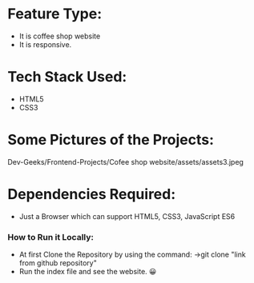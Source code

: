 # Feature Type:
- It is coffee shop website
- It is responsive.

# Tech Stack Used:
- HTML5
- CSS3

# Some Pictures of the Projects:
Dev-Geeks/Frontend-Projects/Cofee shop website/assets/assets3.jpeg



# Dependencies Required:

 - Just a Browser which can support HTML5, CSS3, JavaScript ES6

### How to Run it Locally:

- At first Clone the Repository by using the command:
->git clone "link from github repository"
- Run the index file and see the website. 😀